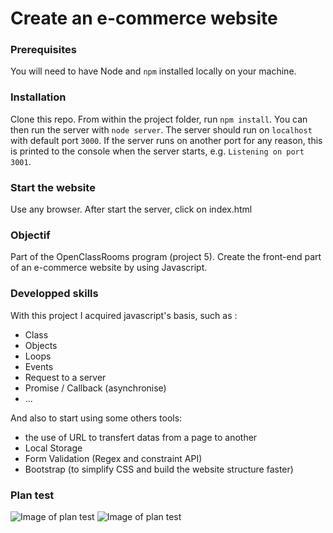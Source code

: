 # Create an e-commerce website #

### Prerequisites ###

You will need to have Node and `npm` installed locally on your machine.

### Installation ###

Clone this repo. From within the project folder, run `npm install`. You 
can then run the server with `node server`. 
The server should run on `localhost` with default port `3000`. If the
server runs on another port for any reason, this is printed to the
console when the server starts, e.g. `Listening on port 3001`.

### Start the website ###

Use any browser. After start the server, click on index.html

### Objectif ###

Part of the OpenClassRooms program (project 5). Create the front-end part of an e-commerce website by using Javascript.

### Developped skills ###

With this project I acquired javascript's basis, such as :
 
- Class
- Objects
- Loops
- Events
- Request to a server
- Promise / Callback (asynchronise)
- ...

And also to start using some others tools:
- the use of URL to transfert datas from a page to another
- Local Storage
- Form Validation (Regex and constraint API)
- Bootstrap (to simplify CSS  and build the website structure faster)

### Plan test ###

![Image of plan test](../master/images/planTest-1.png)
![Image of plan test](../master/images/planTest-2.png)

